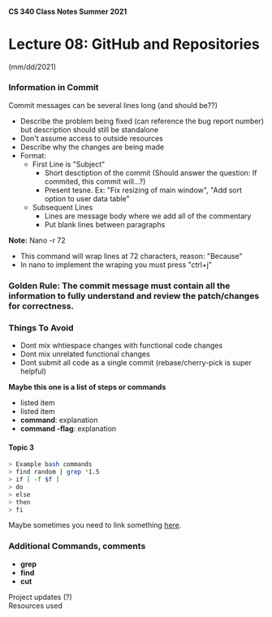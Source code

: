 #### CS 340 Class Notes Summer 2021
# Lecture 08: GitHub and Repositories   
(mm/dd/2021)


### Information in Commit
Commit messages can be several lines long (and should be??)
- Describe the problem being fixed (can reference the bug report number) but description should still be standalone
- Don't assume access to outside resources
- Describe why the changes are being made
- Format:
	- First Line is "Subject"
		- Short desctiption of the commit (Should answer the question: If commited, this commit will...?)
		- Present tesne. Ex: "Fix resizing of main window", "Add sort option to user data table"
	- Subsequent Lines
		- Lines are message body where we add all of the commentary
		- Put blank lines between paragraphs

**Note:** Nano -r 72
- This command will wrap lines at 72 characters, reason: "Because"
- In nano to implement the wraping you must press "ctrl+j"

### **Golden Rule:** The commit message must contain all the information to fully understand and review the patch/changes for correctness.


### Things To Avoid
- Dont mix whtiespace changes with functional code changes
- Dont mix unrelated functional changes
- Dont submit all code as a single commit (rebase/cherry-pick is super helpful)

**Maybe this one is a list of steps or commands**

* listed item
* listed item
* **command**: explanation
* **command -flag**: explanation


#### Topic 3

```bash
> Example bash commands
> find random | grep *1.5
> if [ -f $f ]
> do
> else
> then
> fi
```
Maybe sometimes you need to link something [here](https://en.wikipedia.org/wiki/Main_Page).

### Additional Commands, comments 
* **grep**
* **find**
* **cut**


Project updates (?)  
Resources used















